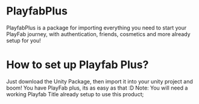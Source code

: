 # PlayfabPlus
PlayfabPlus is a package for importing everything you need to start your PlayFab journey, with authentication, friends, cosmetics and more already setup for you!

# How to set up Playfab Plus?
Just download the Unity Package, then import it into your unity project and boom! You have PlayFab plus, its as easy as that :D
Note: You will need a working Playfab Title already setup to use this product;
